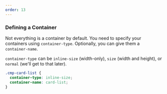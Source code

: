 ```yaml
---
order: 13
---
```


### Defining a Container

Not everything is a container by default. You need to specify your containers using `container-type`. Optionally, you can give them a `container-name`.

`container-type` can be `inline-size` (width-only), `size` (width and height), or `normal` (we'll get to that later).

```css
.cmp-card-list {
  container-type: inline-size;
  container-name: card-list;
}
```
